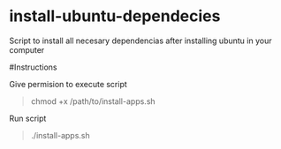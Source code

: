 # install-ubuntu-dependecies
Script to install all necesary dependencias after installing ubuntu in your computer

#Instructions

Give permision to execute script
>chmod +x /path/to/install-apps.sh

Run script
>./install-apps.sh


